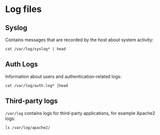 # Log files

## Syslog

Contains messages that are recorded by the host about system activity:

    cat /var/log/syslog* | head

## Auth Logs

Information about users and authentication-related logs:

    cat /var/log/auth.log* |head

## Third-party logs

`/var/log` contains logs for third-party applications, for example Apache2 logs:

    ls /var/log/apache2/
